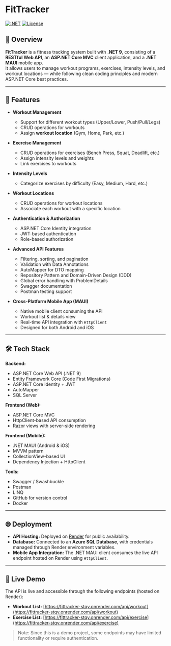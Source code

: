 # FitTracker

[![.NET](https://img.shields.io/badge/.NET-9-blue)](https://dotnet.microsoft.com/)
[![License](https://img.shields.io/badge/license-MIT-lightgrey)](LICENSE)

## 🚀 Overview

**FitTracker** is a fitness tracking system built with **.NET 9**, consisting of a **RESTful Web API**, an **ASP.NET Core MVC** client application, and a **.NET MAUI** mobile app.  
It allows users to manage workout programs, exercises, intensity levels, and workout locations — while following clean coding principles and modern ASP.NET Core best practices.  

---

## 🧠 Features

- **Workout Management**  
  - Support for different workout types (Upper/Lower, Push/Pull/Legs)  
  - CRUD operations for workouts  
  - Assign **workout location** (Gym, Home, Park, etc.)  

- **Exercise Management**  
  - CRUD operations for exercises (Bench Press, Squat, Deadlift, etc.)  
  - Assign intensity levels and weights  
  - Link exercises to workouts  

- **Intensity Levels**  
  - Categorize exercises by difficulty (Easy, Medium, Hard, etc.)  

- **Workout Locations**  
  - CRUD operations for workout locations  
  - Associate each workout with a specific location  

- **Authentication & Authorization**  
  - ASP.NET Core Identity integration  
  - JWT-based authentication  
  - Role-based authorization  

- **Advanced API Features**  
  - Filtering, sorting, and pagination  
  - Validation with Data Annotations  
  - AutoMapper for DTO mapping  
  - Repository Pattern and Domain-Driven Design (DDD)  
  - Global error handling with ProblemDetails  
  - Swagger documentation  
  - Postman testing support  

- **Cross-Platform Mobile App (MAUI)**  
  - Native mobile client consuming the API  
  - Workout list & details view  
  - Real-time API integration with `HttpClient`  
  - Designed for both Android and iOS  

---

## 🛠 Tech Stack

**Backend:**  
- ASP.NET Core Web API (.NET 9)  
- Entity Framework Core (Code First Migrations)  
- ASP.NET Core Identity + JWT  
- AutoMapper  
- SQL Server  

**Frontend (Web):**  
- ASP.NET Core MVC  
- HttpClient-based API consumption  
- Razor views with server-side rendering  

**Frontend (Mobile):**  
- .NET MAUI (Android & iOS)  
- MVVM pattern  
- CollectionView-based UI  
- Dependency Injection + HttpClient  

**Tools:**  
- Swagger / Swashbuckle  
- Postman  
- LINQ  
- GitHub for version control  
- Docker  

---

## 🌐 Deployment

- **API Hosting:** Deployed on [Render](https://render.com) for public availability.  
- **Database:** Connected to an **Azure SQL Database**, with credentials managed through Render environment variables.  
- **Mobile App Integration:** The .NET MAUI client consumes the live API endpoint hosted on Render using `HttpClient`.
  
---

## 🔗 Live Demo

The API is live and accessible through the following endpoints (hosted on Render):

- **Workout List:** [https://fittracker-stqv.onrender.com/api/workout](https://fittracker-stqv.onrender.com/api/workout)  
- **Exercise List:** [https://fittracker-stqv.onrender.com/api/exercise](https://fittracker-stqv.onrender.com/api/exercise)  

> Note: Since this is a demo project, some endpoints may have limited functionality or require authentication.

